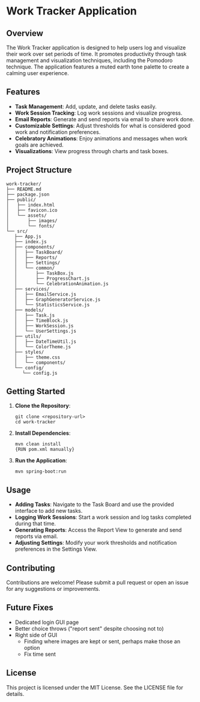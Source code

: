 # Work Tracker Application

## Overview
The Work Tracker application is designed to help users log and visualize their work over set periods of time. It promotes productivity through task management and visualization techniques, including the Pomodoro technique. The application features a muted earth tone palette to create a calming user experience.

## Features
- **Task Management**: Add, update, and delete tasks easily.
- **Work Session Tracking**: Log work sessions and visualize progress.
- **Email Reports**: Generate and send reports via email to share work done.
- **Customizable Settings**: Adjust thresholds for what is considered good work and notification preferences.
- **Celebratory Animations**: Enjoy animations and messages when work goals are achieved.
- **Visualizations**: View progress through charts and task boxes.

## Project Structure
```
work-tracker/
├── README.md
├── package.json
├── public/
│   ├── index.html
│   ├── favicon.ico
│   └── assets/
│       ├── images/
│       └── fonts/
└── src/
   ├── App.js
   ├── index.js
   ├── components/
   │   ├── TaskBoard/
   │   ├── Reports/
   │   ├── Settings/
   │   └── common/
   │       ├── TaskBox.js
   │       ├── ProgressChart.js
   │       └── CelebrationAnimation.js
   ├── services/
   │   ├── EmailService.js
   │   ├── GraphGeneratorService.js
   │   └── StatisticsService.js
   ├── models/
   │   ├── Task.js
   │   ├── TimeBlock.js
   │   ├── WorkSession.js
   │   └── UserSettings.js
   ├── utils/
   │   ├── DateTimeUtil.js
   │   └── ColorTheme.js
   ├── styles/
   │   ├── theme.css
   │   └── components/
   └── config/
      └── config.js
```

## Getting Started
1. **Clone the Repository**: 
   ```
   git clone <repository-url>
   cd work-tracker
   ```

2. **Install Dependencies**: 
   ```
   mvn clean install
   {RUN pom.xml manually}
   ```

3. **Run the Application**: 
   ```
   mvn spring-boot:run
   ```

## Usage
- **Adding Tasks**: Navigate to the Task Board and use the provided interface to add new tasks.
- **Logging Work Sessions**: Start a work session and log tasks completed during that time.
- **Generating Reports**: Access the Report View to generate and send reports via email.
- **Adjusting Settings**: Modify your work thresholds and notification preferences in the Settings View.

## Contributing
Contributions are welcome! Please submit a pull request or open an issue for any suggestions or improvements.

## Future Fixes
   - Dedicated login GUI page
   - Better choice throws ("report sent" despite choosing not to)
   - Right side of GUI
      - Finding where images are kept or sent, perhaps make those an option
      - Fix time sent

## License
This project is licensed under the MIT License. See the LICENSE file for details.
